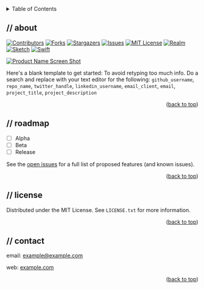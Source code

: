 <!-- Step 1:  Find & Replace "USERNAME" with your user (or org) name -->
<!-- Step 2:  Find & Replace "REPOSITORY-NAME" with your user (or org) name -->
<!-- Step 3:  Find & Replace "https://example.com" with your domain -->
<!-- Step 4:  Find & Replace "example@example.com" with your contact email -->



<!-- Improved compatibility of back to top link: See: https://github.com/USERNAME/REPOSITORY-NAME/pull/73 -->
<a name="readme-top"></a>



<!-- TABLE OF CONTENTS -->
<details>
  <summary>Table of Contents</summary>
  <ol>
    <li><a href="#about-script">About</a></li>
    <li><a href="#roadmap">Roadmap</a></li>
    <li><a href="#license">License</a></li>
    <li><a href="#contact">Contact</a></li>
  </ol>
</details>



<!-- ABOUT THE PROJECT -->
## // about

[![Contributors][contributors-shield]][contributors-url]
[![Forks][forks-shield]][forks-url]
[![Stargazers][stars-shield]][stars-url]
[![Issues][issues-shield]][issues-url]
[![MIT License][license-shield]][license-url]
[![Realm][Realm]][Realm-url]
[![Sketch][Sketch]][Sketch-url]
[![Swift][Swift]][Swift-url]

[![Product Name Screen Shot][product-screenshot]](https://example.com)

Here's a blank template to get started: To avoid retyping too much info. Do a search and replace with your text editor for the following: `github_username`, `repo_name`, `twitter_handle`, `linkedin_username`, `email_client`, `email`, `project_title`, `project_description`

<p align="right">(<a href="#readme-top">back to top</a>)</p>



<!-- ROADMAP -->
## // roadmap

- [ ] Alpha
- [ ] Beta
- [ ] Release

See the [open issues](https://github.com/USERNAME/REPOSITORY-NAME/issues) for a full list of proposed features (and known issues).

<p align="right">(<a href="#readme-top">back to top</a>)</p>



<!-- LICENSE -->
## // license

Distributed under the MIT License. See `LICENSE.txt` for more information.

<p align="right">(<a href="#readme-top">back to top</a>)</p>



<!-- CONTACT -->
## // contact

email: example@example.com

web: [example.com](https://example.com)

<p align="right">(<a href="#readme-top">back to top</a>)</p>



<!-- MARKDOWN LINKS & IMAGES -->
[contributors-shield]: https://img.shields.io/github/contributors/USERNAME/REPOSITORY-NAME.svg?style=flat
[contributors-url]: https://github.com/USERNAME/REPOSITORY-NAME/graphs/contributors
[forks-shield]: https://img.shields.io/github/forks/USERNAME/REPOSITORY-NAME.svg?style=flat
[forks-url]: https://github.com/USERNAME/REPOSITORY-NAME/network/members
[stars-shield]: https://img.shields.io/github/stars/USERNAME/REPOSITORY-NAME.svg?style=flat
[stars-url]: https://github.com/USERNAME/REPOSITORY-NAME/stargazers
[issues-shield]: https://img.shields.io/github/issues/USERNAME/REPOSITORY-NAME.svg?style=flat
[issues-url]: https://github.com/USERNAME/REPOSITORY-NAME/issues
[license-shield]: https://img.shields.io/github/license/USERNAME/REPOSITORY-NAME.svg?style=flat
[license-url]: https://github.com/USERNAME/REPOSITORY-NAME/blob/master/LICENSE.txt
[product-screenshot]: images/screenshot.png
[Realm]: https://img.shields.io/badge/Realm-39477F?style=flat&logo=realm&logoColor=white
[Realm-url]: https://realm.io/
[Sketch]: https://img.shields.io/badge/Sketch-FFB387?style=flat&logo=sketch&logoColor=black
[Sketch-url]: https://www.sketch.com/
[Swift]: https://img.shields.io/badge/swift-F54A2A?style=flat&logo=swift&logoColor=white
[Swift-url]: https://www.swift.org/
